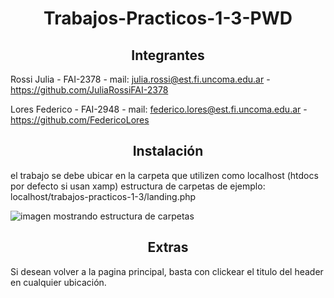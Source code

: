 <div align="center">

# Trabajos-Practicos-1-3-PWD




## Integrantes
</div>

Rossi Julia
    - FAI-2378
    - mail: julia.rossi@est.fi.uncoma.edu.ar
    - https://github.com/JuliaRossiFAI-2378


Lores Federico
    - FAI-2948
    - mail: federico.lores@est.fi.uncoma.edu.ar
    - https://github.com/FedericoLores



<div align="center">

## Instalación

</div>

el trabajo se debe ubicar en la carpeta que utilizen como localhost (htdocs por defecto si usan xamp)
estructura de carpetas de ejemplo: localhost/trabajos-practicos-1-3/landing.php

![imagen mostrando estructura de carpetas](https://lh3.googleusercontent.com/pw/AP1GczNJD-L3N9FpJ-DiX6MQ2qhrYEBoLc6qMTV4u-0O--WaJwL5MYJH9dloolzEUGnk8CiGsFEO7GwKq5BuJU66lMhsbNl_C8Yq8N4yDaYMtydv8GgIRg=w2400)

<div align="center">

## Extras

</div>

Si desean volver a la pagina principal, basta con clickear el titulo del header en cualquier ubicación.
